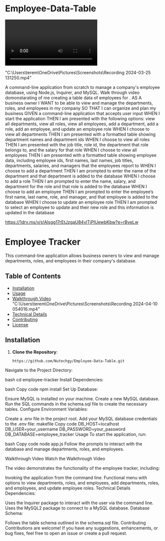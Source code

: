 # Employee-Data-Table
<video controls src="20240325-1707-27.9092000.mp4" title="Emplyee-Table-Data"></video>

"C:\Users\terem\OneDrive\Pictures\Screenshots\Recording 2024-03-25 131250.mp4"

A command-line application from scratch to manage a company's employee database, using Node.js, Inquirer, and MySQL.
Walk through video domonstarating of me creating a table data of employees for .
AS A business owner
I WANT to be able to view and manage the departments, roles, and employees in my company
SO THAT I can organize and plan my business
GIVEN a command-line application that accepts user input
WHEN I start the application
THEN I am presented with the following options: view all departments, view all roles, view all employees, add a department, add a role, add an employee, and update an employee role
WHEN I choose to view all departments
THEN I am presented with a formatted table showing department names and department ids
WHEN I choose to view all roles
THEN I am presented with the job title, role id, the department that role belongs to, and the salary for that role
WHEN I choose to view all employees
THEN I am presented with a formatted table showing employee data, including employee ids, first names, last names, job titles, departments, salaries, and managers that the employees report to
WHEN I choose to add a department
THEN I am prompted to enter the name of the department and that department is added to the database
WHEN I choose to add a role
THEN I am prompted to enter the name, salary, and department for the role and that role is added to the database
WHEN I choose to add an employee
THEN I am prompted to enter the employee’s first name, last name, role, and manager, and that employee is added to the database
WHEN I choose to update an employee role
THEN I am prompted to select an employee to update and their new role and this information is updated in the database

https://1drv.ms/v/s!Alsgg17rEtJzgaU84vlTjPlUewbKbw?e=rByeLw

# Employee Tracker

This command-line application allows business owners to view and manage departments, roles, and employees in their company's database.

## Table of Contents

- [Installation](#installation)
- [Usage](#usage)
- [Walkthrough Video](#walkthrough-video) "C:\Users\terem\OneDrive\Pictures\Screenshots\Recording 2024-04-10 054016.mp4"
- [Technical Details](#technical-details)
- [Contributing](#contributing)
- [License](#license)

## Installation

1. **Clone the Repository**:
   ```bash
   https://github.com/Nutechgy/Employee-Data-Table.git
Navigate to the Project Directory:

bash
cd employee-tracker
Install Dependencies:

bash
Copy code
npm install
Set Up Database:

Ensure MySQL is installed on your machine.
Create a new MySQL database.
Run the SQL commands in the schema.sql file to create the necessary tables.
Configure Environment Variables:

Create a .env file in the project root.
Add your MySQL database credentials to the .env file:
makefile
Copy code
DB_HOST=localhost
DB_USER=your_username
DB_PASSWORD=your_password
DB_DATABASE=employee_tracker
Usage
To start the application, run:

bash
Copy code
node app.js
Follow the prompts to interact with the database and manage departments, roles, and employees.

Walkthrough Video
Watch the Walkthrough Video

The video demonstrates the functionality of the employee tracker, including:

Invoking the application from the command line.
Functional menu with options to view departments, roles, and employees, add departments, roles, and employees, and update employee roles.
Technical Details
Dependencies:

Uses the Inquirer package to interact with the user via the command line.
Uses the MySQL2 package to connect to a MySQL database.
Database Schema:

Follows the table schema outlined in the schema.sql file.
Contributing
Contributions are welcome! If you have any suggestions, enhancements, or bug fixes, feel free to open an issue or create a pull request.





